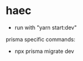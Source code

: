# haec

- run with "yarn start:dev"

prisma specific commands:
- npx prisma migrate dev 
<!-- - npx prisma migrate dev --create-only -->

